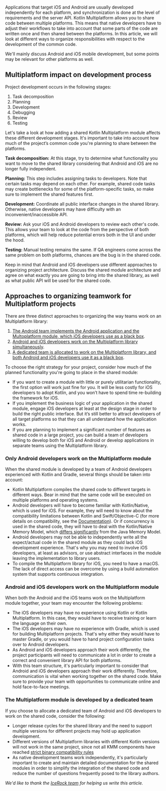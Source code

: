 [//]: # (title: Organize a process around KMM)
[//]: # (auxiliary-id: Organize_a_process_around_KMM)

Applications that target iOS and Android are usually developed independently for each platform, and synchronization is
done at the level of requirements and the server API. Kotlin Multiplatform allows you to share code between multiple
platforms. This means that native developers have to adjust their workflows to take into account that some parts of the
code are written once and then shared between the platforms. In this article, we will look at different ways to
organize responsibilities with respect to the development of the common code.

We'll mainly discuss Android and iOS mobile development, but some points may be relevant for other platforms as well.

## Multiplatform impact on development process

Project development occurs in the following stages:

1. Task decomposition
2. Planning
3. Development
4. Debugging
5. Review
6. Testing

Let's take a look at how adding a shared Kotlin Multiplatform module affects these different development stages. It's
important to take into account how much of the project’s common code you're planning to share between the platforms.

**Task decomposition:** At this stage, try to determine what functionality you want to move to the shared library
considering that Android and iOS are no longer fully independent.

**Planning:** This step includes assigning tasks to developers. Note that certain tasks may depend on each other. For
example, shared code tasks may create bottlenecks for some of the platform-specific tasks, so make sure to implement the
shared features first.

**Development:** Coordinate all public interface changes in the shared library. Otherwise, native developers may have
difficulty with an inconvenient/inaccessible API.

**Review:** Ask your iOS and Android developers to review each other's code. This allows your team to look at the code
from the perspective of both platforms, which will help reduce potential errors both in the UI and under the hood.

**Testing:** Manual testing remains the same. If QA engineers come across the same problem on both platforms, chances
are the bug is in the shared code.

Keep in mind that Android and iOS developers use different approaches to organizing project architecture. Discuss the
shared module architecture and agree on what exactly you are going to bring into the shared library, as well as what
public API will be used for the shared code.

## Approaches to organizing teamwork for Multiplatform projects

There are three distinct approaches to organizing the way teams work on an Multiplatform library:

1. [The Android team implements the Android application and the Multoplatform module, which iOS developers use as a black box](#only-android-developers-work-on-the-multiplatform-module).
2. [Android and iOS developers work on the Multiplatform library simultaneously](#android-and-ios-developers-work-on-the-multiplatform-module).
3. [A dedicated team is allocated to work on the Multiplatform library, and both Android and iOS developers use it as a black box](#the-multiplatform-module-is-developed-by-a-dedicated-team).

To choose the right strategy for your project, consider how much of the planned functionality you're going to place in
the shared module:
* If you want to create a module with little or purely utilitarian functionality, the first option will work just fine
for you. It will be less costly for iOS developers to adopt Kotlin, and you won’t have to spend time re-building the
framework for iOS.
* If you implement the business logic of your application in the shared module, engage iOS developers at least at the
design stage in order to build the right public interface. But it’s still better to attract developers of all target
platforms so that they can all understand how the application works.
* If you are planning to implement a significant number of features as shared code in a large project, you can build a
team of developers willing to develop both for iOS and Android or develop applications in separate teams using the Multiplatform
library.

### Only Android developers work on the Multiplatform module

When the shared module is developed by a team of Android developers experienced with Kotlin and Gradle, several things
should be taken into account:

* Kotlin Multiplatform compiles the shared code to different targets in different ways. Bear in mind that the same code
will be executed on multiple platforms and operating systems. 
* Android developers will have to become familiar with Kotlin/Native, which is used for iOS. For example, they will need
to know about the compatibility limitations between Kotlin and Swift/Objective-C (for more details on compatibility, see
the [Documentation](https://kotlinlang.org/docs/reference/native/objc_interop.html)). Or if concurrency is used in the shared code, they will have to deal with the Kotlin/Native Memory
Model, which [differs significantly](concurrency-overview.md) from the Java Memory Model.
* Android developers may not be able to independently write all the expect/actual code in the shared module as they
could lack iOS development experience. That's why you may need to involve iOS developers, at least as advisors, or use
abstract interfaces in the module leaving the implementation to library users.
* To compile the Multiplatform library for iOS, you need to have a macOS. The lack of direct access can be overcome by using a
build automation system that supports continuous integration.

### Android and iOS developers work on the Multiplatform module

When both the Android and the iOS teams work on the Multiplatform module together, your team may encounter the following problems:

* The iOS developers may have no experience using Kotlin or Kotlin Multiplatform. In this case, they would have to
receive training or learn the language on their own. 
* The iOS developers may have no experience with Gradle, which is used for building Multiplatform projects. That's why either
they would have to master Gradle, or you would have to hand project configuration tasks over to Android developers. 
* As Android and iOS developers approach their work differently, the project participants will need to communicate a lot
in order to create a correct and convenient library API for both platforms. 
* With this team structure, it's particularly important to consider that Android and iOS developers approach their work
differently. Therefore, communication is vital when working together on the shared code. Make sure to provide your team
with opportunities to communicate online and hold face-to-face meetings.

### The Multiplatform module is developed by a dedicated team

If you choose to allocate a dedicated team of Android and iOS developers to work on the shared code, consider the
following:

* Longer release cycles for the shared library and the need to support multiple versions for different projects may hold up
application development.
* Different versions of Multiplatform libraries with different Kotlin versions will not work in the same project, since not all KMM components have reached [strict binary compatibility rules](https://kotlinlang.org/docs/reference/evolution/kotlin-evolution.html#evolving-the-binary-format)
* As native development teams work independently, it's particularly important to create and maintain detailed
documentation for the shared modules in order to simplify the integration of the shared code and reduce the number of
questions frequently posed to the library authors.

_We'd like to thank the [IceRock team](https://icerockdev.com/) for helping us write this article._